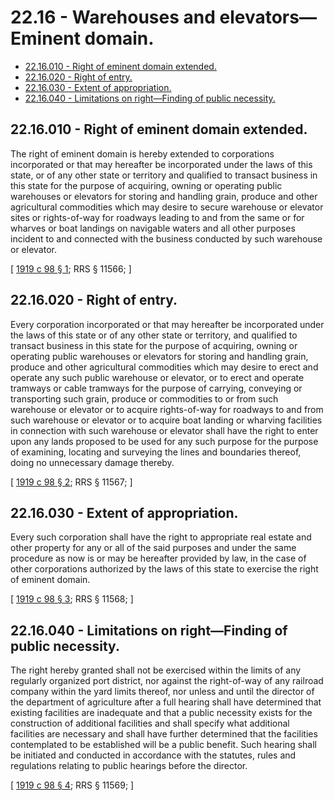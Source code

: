 # 22.16 - Warehouses and elevators—Eminent domain.
* [22.16.010 - Right of eminent domain extended.](#2216010---right-of-eminent-domain-extended)
* [22.16.020 - Right of entry.](#2216020---right-of-entry)
* [22.16.030 - Extent of appropriation.](#2216030---extent-of-appropriation)
* [22.16.040 - Limitations on right—Finding of public necessity.](#2216040---limitations-on-rightfinding-of-public-necessity)
## 22.16.010 - Right of eminent domain extended.
The right of eminent domain is hereby extended to corporations incorporated or that may hereafter be incorporated under the laws of this state, or of any other state or territory and qualified to transact business in this state for the purpose of acquiring, owning or operating public warehouses or elevators for storing and handling grain, produce and other agricultural commodities which may desire to secure warehouse or elevator sites or rights-of-way for roadways leading to and from the same or for wharves or boat landings on navigable waters and all other purposes incident to and connected with the business conducted by such warehouse or elevator.

\[ [1919 c 98 § 1](http://leg.wa.gov/CodeReviser/documents/sessionlaw/1919c98.pdf?cite=1919%20c%2098%20§%201); RRS § 11566; \]

## 22.16.020 - Right of entry.
Every corporation incorporated or that may hereafter be incorporated under the laws of this state or of any other state or territory, and qualified to transact business in this state for the purpose of acquiring, owning or operating public warehouses or elevators for storing and handling grain, produce and other agricultural commodities which may desire to erect and operate any such public warehouse or elevator, or to erect and operate tramways or cable tramways for the purpose of carrying, conveying or transporting such grain, produce or commodities to or from such warehouse or elevator or to acquire rights-of-way for roadways to and from such warehouse or elevator or to acquire boat landing or wharving facilities in connection with such warehouse or elevator shall have the right to enter upon any lands proposed to be used for any such purpose for the purpose of examining, locating and surveying the lines and boundaries thereof, doing no unnecessary damage thereby.

\[ [1919 c 98 § 2](http://leg.wa.gov/CodeReviser/documents/sessionlaw/1919c98.pdf?cite=1919%20c%2098%20§%202); RRS § 11567; \]

## 22.16.030 - Extent of appropriation.
Every such corporation shall have the right to appropriate real estate and other property for any or all of the said purposes and under the same procedure as now is or may be hereafter provided by law, in the case of other corporations authorized by the laws of this state to exercise the right of eminent domain.

\[ [1919 c 98 § 3](http://leg.wa.gov/CodeReviser/documents/sessionlaw/1919c98.pdf?cite=1919%20c%2098%20§%203); RRS § 11568; \]

## 22.16.040 - Limitations on right—Finding of public necessity.
The right hereby granted shall not be exercised within the limits of any regularly organized port district, nor against the right-of-way of any railroad company within the yard limits thereof, nor unless and until the director of the department of agriculture after a full hearing shall have determined that existing facilities are inadequate and that a public necessity exists for the construction of additional facilities and shall specify what additional facilities are necessary and shall have further determined that the facilities contemplated to be established will be a public benefit. Such hearing shall be initiated and conducted in accordance with the statutes, rules and regulations relating to public hearings before the director.

\[ [1919 c 98 § 4](http://leg.wa.gov/CodeReviser/documents/sessionlaw/1919c98.pdf?cite=1919%20c%2098%20§%204); RRS § 11569; \]

